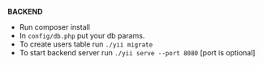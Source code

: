 **BACKEND**

- Run composer install
- In `config/db.php` put your db params.
- To create users table run `./yii migrate`
- To start backend server run `./yii serve --port 8080` [port is optional] 
